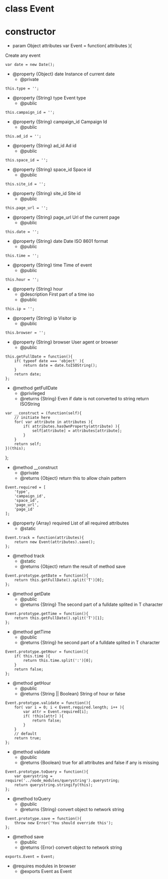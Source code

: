 # class Event

# constructor 

* param Object attributes
	var Event = function( attributes ){
<p>Create any event</p>

	var date = new Date();
<ul>
<li>@property {Object} date Instance of current date
<ul><li>@private</li></ul></li>
</ul>

	this.type = '';
<ul>
<li>@property {String} type Event type
<ul><li>@public</li></ul></li>
</ul>

	this.campaign_id = '';
<ul>
<li>@property {String} campaign_id Campaign Id
<ul><li>@public</li></ul></li>
</ul>

	this.ad_id = '';
<ul>
<li>@property {String} ad_id Ad id
<ul><li>@public</li></ul></li>
</ul>

	this.space_id = '';
<ul>
<li>@property {String} space_id Space id
<ul><li>@public</li></ul></li>
</ul>

	this.site_id = '';
<ul>
<li>@property {String} site_id Site id
<ul><li>@public</li></ul></li>
</ul>

	this.page_url = '';
<ul>
<li>@property {String} page_url Url of the current page
<ul><li>@public</li></ul></li>
</ul>

	this.date = '';
<ul>
<li>@property {String} date Date ISO 8601 format
<ul><li>@public</li></ul></li>
</ul>

	this.time = '';
<ul>
<li>@property {String} time Time of event
<ul><li>@public</li></ul></li>
</ul>

	this.hour = '';
<ul>
<li>@property {String} hour
<ul><li>@description First part of a time iso</li>
<li>@public</li></ul></li>
</ul>

	this.ip = '';
<ul>
<li>@property {String} ip Visitor ip
<ul><li>@public</li></ul></li>
</ul>

	this.browser = '';
<ul>
<li>@property {String} browser User agent or browser
<ul><li>@public</li></ul></li>
</ul>

	this.getFullDate = function(){
		if( typeof date === 'object' ){
			return date = date.toISOString();
		}
		return date;
	};
<ul>
<li>@method getFullDate
<ul><li>@privileged</li>
<li>@returns {String} Even if date is not converted to string return ISOString</li></ul></li>
</ul>

	var __construct = (function(self){
		// initiate here
		for( var attribute in attributes ){
			if( attributes.hasOwnProperty(attribute) ){
				self[attribute] = attributes[attribute];
			}
		}
		return self;
	})(this);
};
<ul>
<li>@method __construct
<ul><li>@private</li>
<li>@returns {Object} return this to allow chain pattern</li></ul></li>
</ul>

	Event.required = [
		'type',
		'campaign_id',
		'space_id',
		'page_url',
		'page_id'
	];
<ul>
<li>@property {Array} required List of all required attributes
<ul><li>@static</li></ul></li>
</ul>

	Event.track = function(attributes){
		return new Event(attributes).save();
	};
<ul>
<li>@method track
<ul><li>@static</li>
<li>@returns {Object} return the result of method save</li></ul></li>
</ul>

	Event.prototype.getDate = function(){
		return this.getFullDate().split('T')[0];
	};
<ul>
<li>@method getDate
<ul><li>@public</li>
<li>@returns {String} The second part of a fulldate splited in T character</li></ul></li>
</ul>

	Event.prototype.getTime = function(){
		return this.getFullDate().split('T')[1];
	};
<ul>
<li>@method getTime
<ul><li>@public</li>
<li>@returns {String} he second part of a fulldate splited in T character</li></ul></li>
</ul>

	Event.prototype.getHour = function(){
		if( this.time ){
			return this.time.split(':')[0];
		}
		return false;
	};
<ul>
<li>@method getHour
<ul><li>@public</li>
<li>@returns {String || Boolean} String of hour or false</li></ul></li>
</ul>

	Event.prototype.validate = function(){
		for( var i = 0; i < Event.required.length; i++ ){
			var attr = Event.required[i];
			if( !this[attr] ){
				return false;
			}	
		}
		// default
		return true;
	};
<ul>
<li>@method validate
<ul><li>@public</li>
<li>@returns {Boolean} true for all attributes and false if any is missing</li></ul></li>
</ul>

	Event.prototype.toQuery = function(){
		var querystring = require('../node_modules/querystring').querystring;
		return querystring.stringify(this);
	};
<ul>
<li>@method toQuery
<ul><li>@public</li>
<li>@returns {String} convert object to network string</li></ul></li>
</ul>

	Event.prototype.save = function(){
		throw new Error('You should override this');
	};
<ul>
<li>@method save
<ul><li>@public</li>
<li>@returns {Error} convert object to network string</li></ul></li>
</ul>

	exports.Event = Event;
<ul>
<li>@requires modules in browser
<ul><li>@exports Event as Event</li></ul></li>
</ul>

